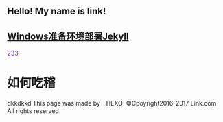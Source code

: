 ## Hello! My name is link!
## [Windows准备环境部署Jekyll](http://link9596.github.io/link/blog/1.md)

<div style="color: #663399">233</div>

# 如何吃稽

<!--more-->
dkkdkkd
This page was made by　HEXO
  ©Cpoyright2016-2017 Link.com
      All rights reserved
